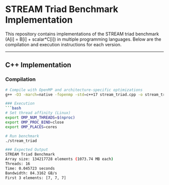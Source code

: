 # STREAM Triad Benchmark Implementation

This repository contains implementations of the STREAM triad benchmark (A[i] = B[i] + scalar*C[i]) in multiple programming languages. Below are the compilation and execution instructions for each version.

---

## C++ Implementation

### Compilation
```bash
# Compile with OpenMP and architecture-specific optimizations
g++ -O3 -march=native -fopenmp -std=c++17 stream_triad.cpp -o stream_triad

### Execution
```bash
# Set thread affinity (Linux)
export OMP_NUM_THREADS=$(nproc)
export OMP_PROC_BIND=close
export OMP_PLACES=cores

# Run benchmark
./stream_triad

### Expected Output
STREAM Triad Benchmark
Array size: 134217728 elements (1073.74 MB each)
Threads: 16
Time: 0.045723 seconds
Bandwidth: 84.3162 GB/s
First 3 elements: [7, 7, 7]
